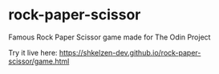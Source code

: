# rock-paper-scissor

Famous Rock Paper Scissor game made for The Odin Project 

Try it live here:
https://shkelzen-dev.github.io/rock-paper-scissor/game.html
